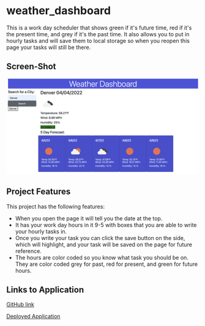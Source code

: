 # weather_dashboard
This is a work day scheduler that shows green if it's future time, red if it's the present time, and grey if it's the past time. It also allows you to put in hourly tasks and will save them to local storage so when you reopen this page your tasks will still be there.

## Screen-Shot

![This photo shows the application in use with things in different rows. It dose not show the coloring because it was after 5 when the photo was captured](./photo1.png)



## Project Features
This project has the following features:
<ul>
<li> When you open the page it will tell you the date at the top. </li>
<li> It has your work day hours in it 9-5 with boxes that you are able to write your hourly tasks in.</li>
<li> Once you write your task you can click the save button on the side, which will highlight, and your task will be saved on the page for future reference. </li>
<li> The hours are color coded so you know what task you should be on. They are color coded grey for past, red for present, and green for future hours.</li>
</ul>


## Links to Application

<a href="https://github.com/smturner/weather_dashboard">GitHub link </a>

<a href="https://smturner.github.io/weather_dashboard/">Deployed Application </a>